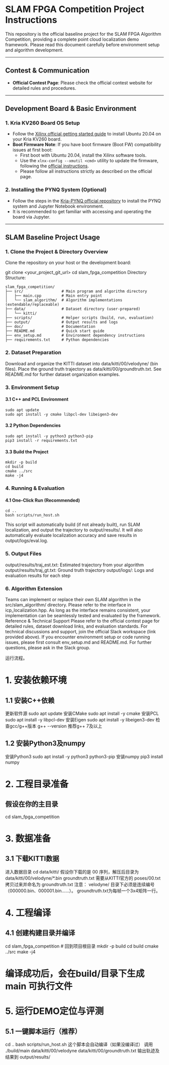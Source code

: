 # SLAM FPGA Competition Project Instructions

This repository is the official baseline project for the SLAM FPGA Algorithm Competition, providing a complete point cloud localization demo framework. Please read this document carefully before environment setup and algorithm development.

---

## Contest & Communication

- **Official Contest Page**: Please check the official contest website for detailed rules and procedures.

---

## Development Board & Basic Environment

### 1. Kria KV260 Board OS Setup

- Follow the [Xilinx official getting started guide](https://www.releases.ubuntu.com/focal/) to install Ubuntu 20.04 on your Kria KV260 board.
- **Boot Firmware Note**: If you have boot firmware (Boot FW) compatibility issues at first boot:
    - First boot with Ubuntu 20.04, install the Xilinx software tools.
    - Use the `xlnx-config --xmutil <cmd>` utility to update the firmware, following the [official instructions](https://xilinx-wiki.atlassian.net/wiki/spaces/A/pages/1641152513/Kria+K26+SOM#Boot-FW-update-with-xmutil).
    - Please follow all instructions strictly as described on the official page.

### 2. Installing the PYNQ System (Optional)

- Follow the steps in the [Kria-PYNQ official repository](https://github.com/Xilinx/Kria-PYNQ) to install the PYNQ system and Jupyter Notebook environment.
- It is recommended to get familiar with accessing and operating the board via Jupyter.

---

## SLAM Baseline Project Usage

### 1. Clone the Project & Directory Overview

Clone the repository on your host or the development board:

git clone <your_project_git_url>
cd slam_fpga_competition
Directory Structure:

```text
slam_fpga_competition/
├── src/                 # Main program and algorithm directory
│   ├── main.cpp         # Main entry point
│   └── slam_algorithm/  # Algorithm implementations (extendable/replaceable)
├── data/                # Dataset directory (user-prepared)
│   └── kitti/
├── scripts/             # Helper scripts (build, run, evaluation)
├── output/              # Output results and logs
├── doc/                 # Documentation
├── README.md            # Quick start guide
├── env_setup.md         # Environment dependency instructions
├── requirements.txt     # Python dependencies
```
### 2. Dataset Preparation
Download and organize the KITTI dataset into data/kitti/00/velodyne/ (bin files).
Place the ground truth trajectory as data/kitti/00/groundtruth.txt.
See README.md for further dataset organization examples.

### 3. Environment Setup
#### 3.1 C++ and PCL Environment
```
sudo apt update
sudo apt install -y cmake libpcl-dev libeigen3-dev
```
#### 3.2 Python Dependencies
```
sudo apt install -y python3 python3-pip
pip3 install -r requirements.txt
```
#### 3.3 Build the Project
```
mkdir -p build
cd build
cmake ../src
make -j4
```
### 4. Running & Evaluation
#### 4.1 One-Click Run (Recommended)
```
cd ..
bash scripts/run_host.sh
```
This script will automatically build (if not already built), run SLAM localization, and output the trajectory to output/results/.
It will also automatically evaluate localization accuracy and save results in output/logs/eval.log.
### 5. Output Files
output/results/traj_est.txt: Estimated trajectory from your algorithm
output/results/traj_gt.txt: Ground truth trajectory
output/logs/: Logs and evaluation results for each step
### 6. Algorithm Extension
Teams can implement or replace their own SLAM algorithm in the src/slam_algorithm/ directory. Please refer to the interface in icp_localization.hpp.
As long as the interface remains consistent, your implementation can be seamlessly tested and evaluated by the framework.
Reference & Technical Support
Please refer to the official contest page for detailed rules, dataset download links, and evaluation standards.
For technical discussions and support, join the official Slack workspace (link provided above).
If you encounter environment setup or code running issues, please first consult env_setup.md and README.md. For further questions, please ask in the Slack group.

运行流程。
# 1. 安装依赖环境
## 1.1 安装C++依赖
更新软件源
sudo apt update
安装CMake
sudo apt install -y cmake
安装PCL
sudo apt install -y libpcl-dev
安装Eigen
sudo apt install -y libeigen3-dev
检查gcc/g++版本
g++ --version
推荐g++ 7及以上

## 1.2 安装Python3及numpy
安装Python3
sudo apt install -y python3 python3-pip
安装numpy
pip3 install numpy


# 2. 工程目录准备
## 假设在你的主目录
cd slam_fpga_competition

# 3. 数据准备
## 3.1 下载KITTI数据
进入数据目录
cd data/kitti/
假设你下载的是 00 序列，解压后目录为 data/kitti/00/velodyne/*.bin
groundtruth.txt 需要从KITTI官方的 poses/00.txt 拷贝过来并命名为 groundtruth.txt
注意：
velodyne/ 目录下必须是连续编号（000000.bin、000001.bin……）。
groundtruth.txt为每帧一个3x4矩阵一行。

# 4. 工程编译
## 4.1 创建构建目录并编译
cd slam_fpga_competition   # 回到项目根目录
mkdir -p build
cd build
cmake ../src
make -j4
# 编译成功后，会在build/目录下生成 main 可执行文件
# 5. 运行DEMO定位与评测
## 5.1 一键脚本运行（推荐）
cd ..
bash scripts/run_host.sh
这个脚本会自动编译（如果没编译过）
调用 ./build/main data/kitti/00/velodyne data/kitti/00/groundtruth.txt
输出轨迹及结果到 output/results/
